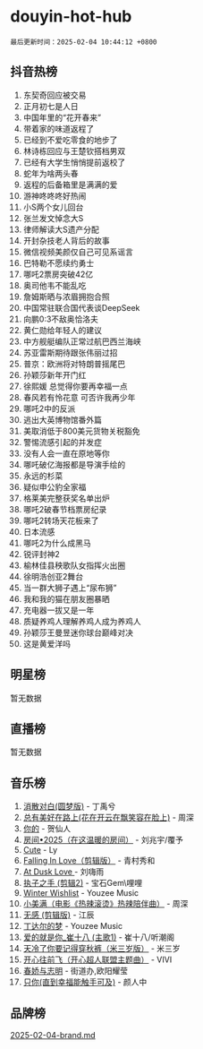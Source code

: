 # douyin-hot-hub

`最后更新时间：2025-02-04 10:44:12 +0800`

## 抖音热榜

1. 东契奇回应被交易
1. 正月初七是人日
1. 中国年里的“花开春来”
1. 带着家的味道返程了
1. 已经到不爱吃零食的地步了
1. 林诗栋回应与王楚钦搭档男双
1. 已经有大学生悄悄提前返校了
1. 蛇年为啥两头春
1. 返程的后备箱里是满满的爱
1. 游神咚咚咚好热闹
1. 小S两个女儿回台
1. 张兰发文悼念大S
1. 律师解读大S遗产分配
1. 开封杂技老人背后的故事
1. 微信视频美颜仅自己可见系谣言
1. 巴特勒不愿续约勇士
1. 哪吒2票房突破42亿
1. 奥司他韦不能乱吃
1. 詹姆斯晒与浓眉拥抱合照
1. 中国常驻联合国代表谈DeepSeek
1. 向鹏0:3不敌奥恰洛夫
1. 黄仁勋给年轻人的建议
1. 中方舰艇编队正常过航巴西兰海峡
1. 苏亚雷斯期待跟张伟丽过招
1. 普京：欧洲将对特朗普摇尾巴
1. 孙颖莎新年开门红
1. 徐熙媛 总觉得你要再幸福一点
1. 春风若有怜花意 可否许我再少年
1. 哪吒2中的反派
1. 逃出大英博物馆番外篇
1. 美取消低于800美元货物关税豁免
1. 警惕流感引起的并发症
1. 没有人会一直在原地等你
1. 哪吒破亿海报都是导演手绘的
1. 永远的杉菜
1. 疑似申公豹全家福
1. 格莱美完整获奖名单出炉
1. 哪吒2破春节档票房纪录
1. 哪吒2转场天花板来了
1. 日本流感
1. 哪吒2为什么成黑马
1. 锐评封神2
1. 榆林佳县秧歌队女指挥火出圈
1. 徐明浩创亚2舞台
1. 当一群大狮子遇上“尿布狮”
1. 我和我的猫在朋友圈暴晒
1. 充电器一拔又是一年
1. 质疑养鸡人理解养鸡人成为养鸡人
1. 孙颖莎王曼昱迷你球台巅峰对决
1. 这是黄爱洋吗

## 明星榜

暂无数据

## 直播榜

暂无数据

## 音乐榜

1. [消散对白(圆梦版)](https://sf3-cdn-tos.douyinstatic.com/obj/tos-cn-ve-2774/og4jB5I5IizzoZVAAAzWgBMAsMDWoArfwBOiFs) - 丁禹兮
1. [总有美好在路上(花在开云在飘笑容在脸上)](https://sf3-cdn-tos.douyinstatic.com/obj/tos-cn-ve-2774/oU5u7NwtfBIvaNhoQBszOvAlRiAoiWAVVyBMq4) - 周深
1. [你的](https://sf5-hl-cdn-tos.douyinstatic.com/obj/tos-cn-ve-2774/oYuIeKf42jB7sEV6B2upMdpYAgfrQWj0FeRegh) - 贺仙人
1. [房间•2025（在这温暖的房间）](https://sf5-hl-cdn-tos.douyinstatic.com/obj/tos-cn-ve-2774/oMzJcnT8BgIetASeBfwfEeBQVNfACiCifhfZP7g) - 刘兆宇/覆予
1. [Cute](https://sf5-hl-cdn-tos.douyinstatic.com/obj/tos-cn-ve-2774/o4IbIzHWKAAB4wsS5qMBRiiAlEBGTpQRNfFvuo) - Ly
1. [Falling In Love（剪辑版）](https://sf5-hl-cdn-tos.douyinstatic.com/obj/tos-cn-ve-2774/o8ajpA8zzgBPahbBIO8AcKGBLJezFCRd1wfP9f) - 青村秀和
1. [ At Dusk  Love ](https://sf5-hl-cdn-tos.douyinstatic.com/obj/tos-cn-ve-2774/o8CrpCf5CaYgI4ZrtQgMQAFEfuGqNnRSDQAPBc) - 刘嗨雨
1. [执子之手 (剪辑2)](https://sf5-hl-cdn-tos.douyinstatic.com/obj/tos-cn-ve-2774/oUoZLQjCc31XzqsBnBQUNgeKtYPBcgbFDwtfcu) - 宝石Gem\哩哩
1. [Winter Wishlist](https://sf5-hl-cdn-tos.douyinstatic.com/obj/tos-cn-ve-2774/oIIgUOeamCFCVAzxN6MFRLIBlLGpUqQxeeHrLE) - Youzee Music
1. [小美满（电影《热辣滚烫》热辣陪伴曲）](https://sf5-hl-cdn-tos.douyinstatic.com/obj/tos-cn-ve-2774/o0GAn2lSgfZIDUgtevCGDQYnFg4CwnrBaxbTZL) - 周深
1. [无感 (剪辑版)](https://sf5-hl-cdn-tos.douyinstatic.com/obj/tos-cn-ve-2774/o0eIsUzJBDlQaQFC5OFlgbMEZC1TFYBftOBn6p) - 江辰
1. [丁达尔的梦](https://sf5-hl-cdn-tos.douyinstatic.com/obj/tos-cn-ve-2774/oMU3WirUZBVQkAC9ccG5P2IQirziZM2RTInUY) - Youzee Music
1. [爱的就是你_崔十八 (主歌1)](https://sf5-hl-cdn-tos.douyinstatic.com/obj/tos-cn-ve-2774/oI5BO5DhFZ6UTcNCnZaOCBLtZ7WIMQGfgnXf5E) - 崔十八/听潮阁
1. [天冷了你要记得穿秋裤（米三岁版）](https://sf5-hl-cdn-tos.douyinstatic.com/obj/tos-cn-ve-2774/oQlIwVIDWiZ6BQilAorS7MA0AgCkQDvcZAdm1) - 米三岁
1. [开心往前飞（开心超人联盟主题曲）](https://sf5-hl-cdn-tos.douyinstatic.com/obj/tos-cn-ve-2774/9d8fb7c82cf1421fb93a9fe925275e0a) - VIVI
1. [春娇与志明](https://sf5-hl-cdn-tos.douyinstatic.com/obj/tos-cn-ve-2774/e530d8fceb7044b39707d7f9ff54add1) - 街道办,欧阳耀莹
1. [只你(直到幸福能触手可及)](https://sf5-hl-cdn-tos.douyinstatic.com/obj/tos-cn-ve-2774/o0lBkRDzFTeaVSUz3ZZSCBVtZ5DIMQGfgmEAuE) - 颜人中

## 品牌榜

[2025-02-04-brand.md](2025-02-04-brand.md)
